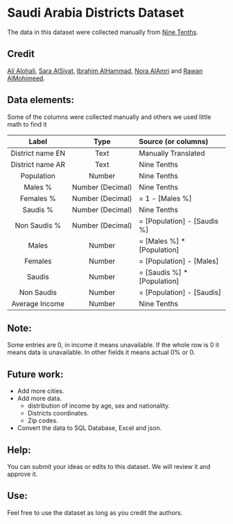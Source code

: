 # Saudi Arabia Districts Dataset

The data in this dataset were collected manually from [Nine Tenths](https://map.910ths.sa/).


## Credit

[Ali Alohali](http://alioh.com), [Sara AlSiyat](http://linkedin.com/in/saraalsiyat), [Ibrahim AlHammad](http://linkedin.com/in/ibrahim-alhammad-7228b3178), [Nora AlAmri](https://www.linkedin.com/in/nora-alamri) and [Rawan AlMohimeed](https://www.linkedin.com/in/rawanmohimeed).

## Data elements:

Some of the columns were collected manually and others we used little math to find it

**Label**|**Type**|**Source (or columns)**
:-----:|:-----:|:-----
District name EN|Text|Manually Translated
District name AR|Text|Nine Tenths
Population|Number|Nine Tenths
Males %|Number (Decimal)|Nine Tenths
Females %|Number (Decimal)|= 1 - [Males %]
Saudis %|Number (Decimal)|Nine Tenths
Non Saudis %|Number (Decimal)|= [Population] - [Saudis %]
Males|Number|= [Males %] * [Population]
Females|Number|= [Population] - [Males]
Saudis|Number|= [Saudis %] * [Population]
Non Saudis|Number|= [Population] - [Saudis]
Average Income|Number|Nine Tenths

## Note:

Some entries are 0, in income it means unavailable. If the whole row is 0 it means data is unavailable. In other fields it means actual 0% or 0.

## Future work:

- Add more cities.
- Add more data.
    * distribution of income by age, sex and nationality.
    * Districts coordinates.
    * Zip codes.
- Convert the data to SQL Database, Excel and json.

## Help:

You can submit your ideas or edits to this dataset. We will review it and approve it.


## Use:

Feel free to use the dataset as long as you credit the authors.